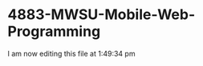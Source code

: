 4883-MWSU-Mobile-Web-Programming
================================
I am now editing this file at 1:49:34 pm
